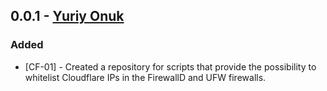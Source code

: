 ## 0.0.1 - [Yuriy Onuk](https://github.com/onuk)
### Added
- [CF-01] - Created a repository for scripts that provide the possibility to whitelist Cloudflare IPs in the FirewallD and UFW firewalls. 